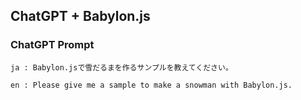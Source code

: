 ﻿## ChatGPT + Babylon.js

### ChatGPT Prompt

```
ja : Babylon.jsで雪だるまを作るサンプルを教えてください。

en : Please give me a sample to make a snowman with Babylon.js.
```
